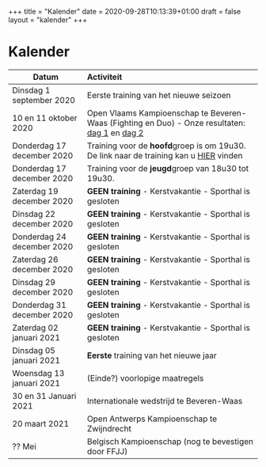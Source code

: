 +++
title = "Kalender"
date = 2020-09-28T10:13:39+01:00
draft = false
layout = "kalender"
+++
# Kalender
| Datum                                     | Activiteit                                                                                       |
| ------------------------------------------|:-------------------------------------------------------------------------------------------------|
| Dinsdag 1 september 2020                  | Eerste training van het nieuwe seizoen                                                           | 
| 10 en 11 oktober 2020                      | Open Vlaams Kampioenschap te Beveren-Waas (Fighting en Duo) - Onze resultaten: [dag 1](https://www.jujitsukeerbergen.be/nieuws/2020/10/10/open-vlaams-kampioenschap-ju-jitsu-2020---dag-1/) en [dag 2](https://www.jujitsukeerbergen.be/nieuws/2020/10/11/open-vlaams-kampioenschap-ju-jitsu-2020---dag-2/)                                      |
| Donderdag 17 december 2020                  | Training voor de **hoofd**groep is om 19u30. De link naar de training kan u [HIER](https://youtu.be/0GFGL4V9J7o) vinden|
| Donderdag 17 december 2020                   | Training voor de **jeugd**groep van 18u30 tot 19u30. |
| Zaterdag 19 december 2020                  | **GEEN training** - Kerstvakantie - Sporthal is gesloten  |
| Dinsdag 22 december 2020                  | **GEEN training** - Kerstvakantie - Sporthal is gesloten  |
| Donderdag 24 december 2020                | **GEEN training** - Kerstvakantie - Sporthal is gesloten |
| Zaterdag 26 december 2020                 | **GEEN training** - Kerstvakantie - Sporthal is gesloten |
| Dinsdag 29 december 2020                  | **GEEN training** - Kerstvakantie - Sporthal is gesloten  |
| Donderdag 31 december 2020                | **GEEN training** - Kerstvakantie - Sporthal is gesloten |
| Zaterdag 02 januari 2021                  | **GEEN training** - Kerstvakantie - Sporthal is gesloten |
| Dinsdag 05 januari 2021                  | **Eerste** training van het nieuwe jaar|
| Woensdag 13 januari 2021                 | (Einde?) voorlopige maatregels|
|30 en 31 Januari 2021                      | Internationale wedstrijd te Beveren-Waas                                                         |
|20 maart 2021                              | Open Antwerps Kampioenschap te Zwijndrecht                                                       |
|?? Mei                                     | Belgisch Kampioenschap (nog te bevestigen door FFJJ)                                             |



